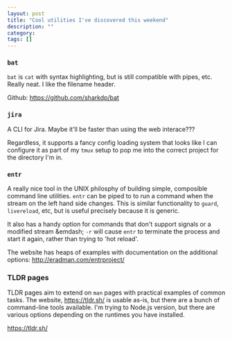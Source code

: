 ```yaml
---
layout: post
title: "Cool utilities I've discovered this weekend"
description: ""
category: 
tags: []
---
```


### `bat`

`bat` is `cat` with syntax highlighting, but is still compatible with pipes, etc. Really neat. I like the filename header.

Github: https://github.com/sharkdp/bat

### `jira`

A CLI for Jira. Maybe it'll be faster than using the web interace???

Regardless, it supports a fancy config loading system that looks like I can configure it as part of my `tmux` setup
to pop me into the correct project for the directory I'm in.

### `entr`

A really nice tool in the UNIX philosphy of building simple, composible command line utilities.
`entr` can be piped to to run a command when the stream on the left hand side changes. This is
similar functionality to `guard`, `livereload`, etc, but is useful precisely because it is generic.

It also has a handy option for commands that don't support signals or a modified stream &emdash; `-r` will
cause `entr` to terminate the process and start it again, rather than trying to 'hot reload'.

The website has heaps of examples with documentation on the additional options: http://eradman.com/entrproject/

### TLDR pages

TLDR pages aim to extend on `man` pages with practical examples of common tasks. The website, https://tldr.sh/ is
usable as-is, but there are a bunch of command-line tools available. I'm trying to Node.js version, but there are 
various options depending on the runtimes you have installed.

https://tldr.sh/

